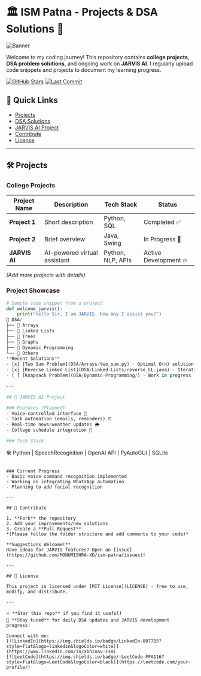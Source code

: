 # 🏛️ ISM Patna - Projects & DSA Solutions 🚀

![Banner](https://image-static.collegedunia.com/public/college_data/images/campusimage/1501926580dewrrdjh.JPG)  


Welcome to my coding journey! This repository contains **college projects**, **DSA problem solutions**, and ongoing work on **JARVIS AI**. I regularly upload code snippets and projects to document my learning progress.

[![GitHub Stars](https://img.shields.io/github/stars/MONUMISHRA-XD/ism-patna?style=social)](https://github.com/MONUMISHRA-XD/ism-patna/stargazers)
[![Last Commit](https://img.shields.io/github/last-commit/MONUMISHRA-XD/ism-patna)](https://github.com/MONUMISHRA-XD/ism-patna/commits/main)

## 📌 Quick Links
- [Projects](#-projects)
- [DSA Solutions](#-dsa-solutions)
- [JARVIS AI Project](#-jarvis-ai-project)
- [Contribute](#-contribute)
- [License](#-license)

---

## 🛠️ Projects

### College Projects
| Project Name | Description | Tech Stack | Status |
|--------------|-------------|------------|--------|
| **Project 1** | Short description | Python, SQL | Completed ✅ |
| **Project 2** | Brief overview | Java, Swing | In Progress 🚧 |
| **JARVIS AI** | AI-powered virtual assistant | Python, NLP, APIs | Active Development 🔥 |

*(Add more projects with details)*

### Project Showcase
```python
# Sample code snippet from a project
def welcome_jarvis():
    print("Hello Sir, I am JARVIS. How may I assist you?")
📂 DSA/
├── 📁 Arrays
├── 📁 Linked Lists
├── 📁 Trees
├── 📁 Graphs
├── 📁 Dynamic Programming
└── 📁 Others
**Recent Solutions**  
- [x] [Two Sum Problem](DSA/Arrays/two_sum.py) - Optimal O(n) solution  
- [x] [Reverse Linked List](DSA/Linked-Lists/reverse_LL.java) - Iterative approach  
- [ ] [Knapsack Problem](DSA/Dynamic-Programming/) - Work in progress  

---

## 🤖 JARVIS AI Project

### Features (Planned)
- Voice-controlled interface 🎤
- Task automation (emails, reminders) ⏰
- Real-time news/weather updates 🌦️
- College schedule integration 📅

### Tech Stack
``` 
🛠️ Python | SpeechRecognition | OpenAI API | PyAutoGUI | SQLite
```

### Current Progress
- Basic voice command recognition implemented
- Working on integrating WhatsApp automation
- Planning to add facial recognition

---

## 🤝 Contribute

1. **Fork** the repository
2. Add your improvements/new solutions
3. Create a **Pull Request**  
*(Please follow the folder structure and add comments to your code)*

**Suggestions Welcome!**  
Have ideas for JARVIS features? Open an [issue](https://github.com/MONUMISHRA-XD/ism-patna/issues)!

---

## 📜 License

This project is licensed under [MIT License](LICENSE) - free to use, modify, and distribute.

---

⭐ **Star this repo** if you find it useful!  
🔔 **Stay tuned** for daily DSA updates and JARVIS development progress!

Connect with me:  
[![LinkedIn](https://img.shields.io/badge/LinkedIn-0077B5?style=flat&logo=linkedin&logoColor=white)](https://www.linkedin.com/in/abhinav-ism)
[![LeetCode](https://img.shields.io/badge/-LeetCode-FFA116?style=flat&logo=LeetCode&logoColor=black)](https://leetcode.com/your-profile/)
